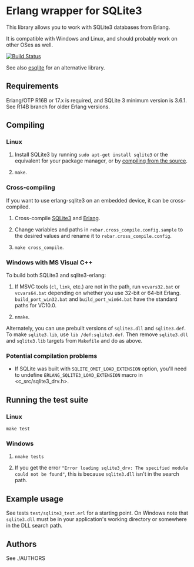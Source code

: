 # Erlang wrapper for SQLite3

This library allows you to work with SQLite3 databases from Erlang.

It is compatible with Windows and Linux, and should probably work on other OSes as well.

[![Build Status](https://travis-ci.org/alexeyr/erlang-sqlite3.svg?branch=master)](https://travis-ci.org/alexeyr/erlang-sqlite3)

See also [esqlite](https://github.com/mmzeeman/esqlite) for an alternative library.

## Requirements

Erlang/OTP R16B or 17.x is required, and SQLite 3 minimum version is 3.6.1. See R14B branch for older Erlang versions.

## Compiling

### Linux

1. Install SQLite3 by running `sudo apt-get install sqlite3` or the equivalent for your package manager, or by [compiling from the source](http://source.online.free.fr/Linux_HowToCompileSQLite.html).

2. `make`.

### Cross-compiling

If you want to use erlang-sqlite3 on an embedded device, it can be cross-compiled.

1. Cross-compile [SQLite3](http://www.sqlite.org/cvstrac/wiki?p=HowToCompile) and [Erlang](http://www.erlang.org/doc/installation_guide/INSTALL-CROSS.html).

2. Change variables and paths in `rebar.cross_compile.config.sample` to the desired values and rename it to `rebar.cross_compile.config`.

3. `make cross_compile`.

### Windows with MS Visual C++

To build both SQLite3 and sqlite3-erlang:

1. If MSVC tools (`cl`, `link`, etc.) are not in the path, run `vcvars32.bat` or `vcvars64.bat` depending on whether you use 32-bit or 64-bit Erlang. `build_port_win32.bat` and `build_port_win64.bat` have the standard paths for VC10.0.

2. `nmake`.

Alternately, you can use prebuilt versions of `sqlite3.dll` and `sqlite3.def`. To make `sqlite3.lib`, use `lib /def:sqlite3.def`. Then remove `sqlite3.dll` and `sqlite3.lib` targets from `Makefile` and do as above.

### Potential compilation problems

* If SQLite was built with `SQLITE_OMIT_LOAD_EXTENSION` option, you'll need to undefine `ERLANG_SQLITE3_LOAD_EXTENSION` macro in <c_src/sqlite3_drv.h>.

## Running the test suite

### Linux

`make test`

### Windows

1. `nmake tests`

2. If you get the error `"Error loading sqlite3_drv: The specified module could not be found"`, this is because `sqlite3.dll` isn't in the search path.

## Example usage

See tests `test/sqlite3_test.erl` for a starting point. On Windows note that `sqlite3.dll` must be in your application's working directory or somewhere in the DLL search path.

## Authors

See ./AUTHORS
